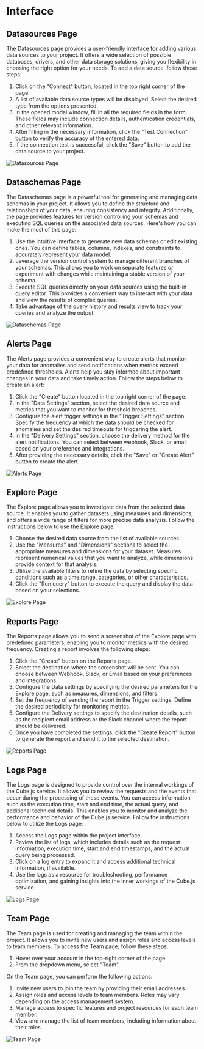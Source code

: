 # Interface

## Datasources Page

The Datasources page provides a user-friendly interface for adding various data sources to your project. It offers a wide selection of possible databases, drivers, and other data storage solutions, giving you flexibility in choosing the right option for your needs. To add a data source, follow these steps:

1. Click on the "Connect" button, located in the top right corner of the page.
2. A list of available data source types will be displayed. Select the desired type from the options presented.
3. In the opened modal window, fill in all the required fields in the form. These fields may include connection details, authentication credentials, and other relevant information.
4. After filling in the necessary information, click the "Test Connection" button to verify the accuracy of the entered data.
5. If the connection test is successful, click the "Save" button to add the data source to your project.

![Datasources Page](/docs/images/datasources.png)

## Dataschemas Page

The Dataschemas page is a powerful tool for generating and managing data schemas in your project. It allows you to define the structure and relationships of your data, ensuring consistency and integrity. Additionally, the page provides features for version controlling your schemas and executing SQL queries on the associated data sources. Here's how you can make the most of this page:

1. Use the intuitive interface to generate new data schemas or edit existing ones. You can define tables, columns, indexes, and constraints to accurately represent your data model.
2. Leverage the version control system to manage different branches of your schemas. This allows you to work on separate features or experiment with changes while maintaining a stable version of your schema.
3. Execute SQL queries directly on your data sources using the built-in query editor. This provides a convenient way to interact with your data and view the results of complex queries.
4. Take advantage of the query history and results view to track your queries and analyze the output.

![Dataschemas Page](/docs/images/dataschemas.png)

## Alerts Page

The Alerts page provides a convenient way to create alerts that monitor your data for anomalies and send notifications when metrics exceed predefined thresholds. Alerts help you stay informed about important changes in your data and take timely action. Follow the steps below to create an alert:

1. Click the "Create" button located in the top right corner of the page.
2. In the "Data Settings" section, select the desired data source and metrics that you want to monitor for threshold breaches.
3. Configure the alert trigger settings in the "Trigger Settings" section. Specify the frequency at which the data should be checked for anomalies and set the desired timeouts for triggering the alert.
4. In the "Delivery Settings" section, choose the delivery method for the alert notifications. You can select between webhook, Slack, or email based on your preference and integrations.
5. After providing the necessary details, click the "Save" or "Create Alert" button to create the alert.

![Alerts Page](/docs/images/alerts.png)

## Explore Page

The Explore page allows you to investigate data from the selected data source. It enables you to gather datasets using measures and dimensions, and offers a wide range of filters for more precise data analysis. Follow the instructions below to use the Explore page:

1. Choose the desired data source from the list of available sources.
2. Use the "Measures" and "Dimensions" sections to select the appropriate measures and dimensions for your dataset. Measures represent numerical values that you want to analyze, while dimensions provide context for that analysis.
3. Utilize the available filters to refine the data by selecting specific conditions such as a time range, categories, or other characteristics.
4. Click the "Run query" button to execute the query and display the data based on your selections.


![Explore Page](/docs/images/explore.png)

## Reports Page

The Reports page allows you to send a screenshot of the Explore page with predefined parameters, enabling you to monitor metrics with the desired frequency. Creating a report involves the following steps:

1. Click the "Create" button on the Reports page.
2. Select the destination where the screenshot will be sent. You can choose between Webhook, Slack, or Email based on your preferences and integrations.
3. Configure the Data settings by specifying the desired parameters for the Explore page, such as measures, dimensions, and filters.
4. Set the frequency of sending the report in the Trigger settings. Define the desired periodicity for monitoring metrics.
5. Configure the Delivery settings to specify the destination details, such as the recipient email address or the Slack channel where the report should be delivered.
6. Once you have completed the settings, click the "Create Report" button to generate the report and send it to the selected destination.

![Reports Page](/docs/images/reports.png)

## Logs Page

The Logs page is designed to provide control over the internal workings of the Cube.js service. It allows you to review the requests and the events that occur during the processing of these events. You can access information such as the execution time, start and end time, the actual query, and additional technical details. This enables you to monitor and analyze the performance and behavior of the Cube.js service. Follow the instructions below to utilize the Logs page:

1. Access the Logs page within the project interface.
2. Review the list of logs, which includes details such as the request information, execution time, start and end timestamps, and the actual query being processed.
3. Click on a log entry to expand it and access additional technical information, if available.
4. Use the logs as a resource for troubleshooting, performance optimization, and gaining insights into the inner workings of the Cube.js service.

![Logs Page](/docs/images/logs.png)

## Team Page

The Team page is used for creating and managing the team within the project. It allows you to invite new users and assign roles and access levels to team members. To access the Team page, follow these steps:

1. Hover over your account in the top-right corner of the page.
2. From the dropdown menu, select "Team".

On the Team page, you can perform the following actions:

1. Invite new users to join the team by providing their email addresses.
2. Assign roles and access levels to team members. Roles may vary depending on the access management system.
3. Manage access to specific features and project resources for each team member.
4. View and manage the list of team members, including information about their roles.

![Team Page](/docs/images/team.png)
